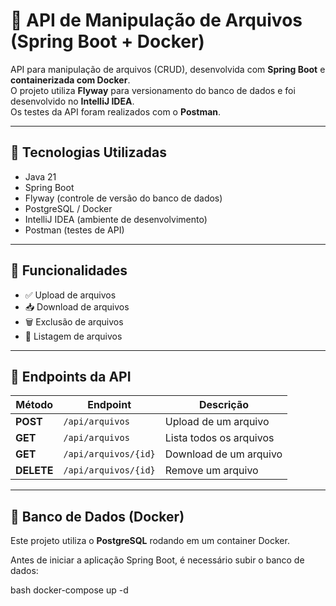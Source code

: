 # 📁 API de Manipulação de Arquivos (Spring Boot + Docker)

API para manipulação de arquivos (CRUD), desenvolvida com **Spring Boot** e **containerizada com Docker**.  
O projeto utiliza **Flyway** para versionamento do banco de dados e foi desenvolvido no **IntelliJ IDEA**.  
Os testes da API foram realizados com o **Postman**.

---

## 🚀 Tecnologias Utilizadas

- Java 21
- Spring Boot
- Flyway (controle de versão do banco de dados)
- PostgreSQL / Docker
- IntelliJ IDEA (ambiente de desenvolvimento)
- Postman (testes de API)

---

## 🧾 Funcionalidades

- ✅ Upload de arquivos
- 📥 Download de arquivos
- 🗑️ Exclusão de arquivos
- 📃 Listagem de arquivos

---

## 📌 Endpoints da API

| Método   |        Endpoint             |        Descrição         |
|----------|-----------------------------|--------------------------|
| **POST**   | `/api/arquivos`           | Upload de um arquivo     |
| **GET**    | `/api/arquivos`           | Lista todos os arquivos  |
| **GET**    | `/api/arquivos/{id}`      | Download de um arquivo   |
| **DELETE** | `/api/arquivos/{id}`      | Remove um arquivo        |

---

## 🐳 Banco de Dados (Docker)

Este projeto utiliza o **PostgreSQL** rodando em um container Docker.

Antes de iniciar a aplicação Spring Boot, é necessário subir o banco de dados:

bash
docker-compose up -d
